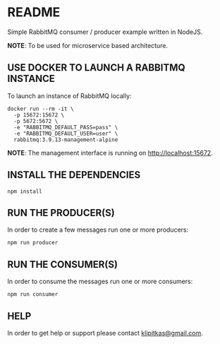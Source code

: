 # README

Simple RabbitMQ consumer / producer example written in NodeJS.

**NOTE**: To be used for microservice based architecture.

## USE DOCKER TO LAUNCH A RABBITMQ INSTANCE

To launch an instance of RabbitMQ locally:

    docker run --rm -it \
      -p 15672:15672 \
      -p 5672:5672 \
      -e "RABBITMQ_DEFAULT_PASS=pass" \
      -e "RABBITMQ_DEFAULT_USER=user" \
      rabbitmq:3.9.13-management-alpine

**NOTE**: The management interface is running on [http://localhost:15672](http://localhost:15672).

## INSTALL THE DEPENDENCIES

    npm install

## RUN THE PRODUCER(S)

In order to create a few messages run one or more producers:

    npm run producer

## RUN THE CONSUMER(S)

In order to consume the messages run one or more consumers:

    npm run consumer

## HELP

In order to get help or support please contact [klipitkas@gmail.com](mailto:klipitkas@gmail.com).
